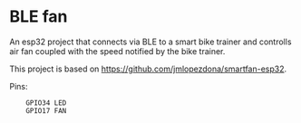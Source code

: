 # BLE fan

An esp32 project that connects via BLE to a smart bike trainer and controlls
air fan coupled with the speed notified by the bike trainer.

This project is based on https://github.com/jmlopezdona/smartfan-esp32.

Pins:
```
    GPIO34 LED
    GPIO17 FAN
```

